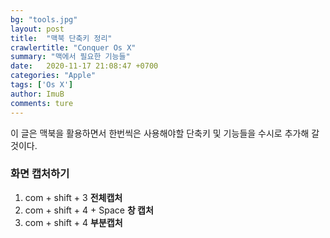 ```yaml
---
bg: "tools.jpg"
layout: post
title:  "맥북 단축키 정리"
crawlertitle: "Conquer Os X"
summary: "맥에서 필요한 기능들"
date:   2020-11-17 21:08:47 +0700
categories: "Apple"
tags: ['Os X']
author: ImuB
comments: ture
---
```


이 글은 맥북을 활용하면서 한번씩은 사용해야할 단축키 및 기능들을 수시로 추가해 갈 것이다.

### 화면 캡처하기

1. com + shift + 3 **전체캡처**
2. com + shift + 4 + Space **창 캡처**
3. com + shift + 4 **부분캡처**
